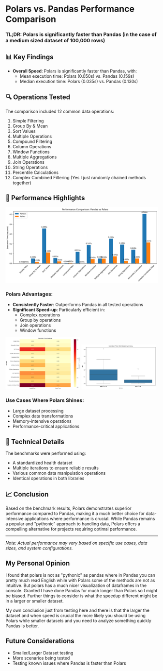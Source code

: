 # Polars vs. Pandas Performance Comparison

### TL;DR: Polars is significantly faster than Pandas (in the case of a medium sized dataset of 100,000 rows)

## 📊 Key Findings

- **Overall Speed**: Polars is significantly faster than Pandas, with:
  - Mean execution time: Polars (0.050s) vs. Pandas (0.159s)
  - Median execution time: Polars (0.035s) vs. Pandas (0.130s)

## 🔍 Operations Tested

The comparison included 12 common data operations:
1. Simple Filtering
2. Group By & Mean
3. Sort Values
4. Multiple Operations
5. Compound Filtering
6. Column Operations
7. Window Functions
8. Multiple Aggregations
9. Join Operations
10. String Operations
11. Percentile Calculations
12. Complex Combined Filtering (Yes I just randomly chained methods together)

## 💪 Performance Highlights

<img src="graphs/bar_comparison.png">

### Polars Advantages:
- **Consistently Faster**: Outperforms Pandas in all tested operations
- **Significant Speed-up**: Particularly efficient in:
  - Complex operations
  - Group by operations
  - Join operations
  - Window functions

<img src="graphs/heatmap.png" width=49%>
<img src="graphs/box_whisker.png" width=49%>

### Use Cases Where Polars Shines:
- Large dataset processing
- Complex data transformations
- Memory-intensive operations
- Performance-critical applications

## 🔧 Technical Details

The benchmarks were performed using:
- A standardized health dataset
- Multiple iterations to ensure reliable results
- Various common data manipulation operations
- Identical operations in both libraries

## 📈 Conclusion

Based on the benchmark results, Polars demonstrates superior performance compared to Pandas, making it a much better choice for data-intensive applications where performance is crucial. While Pandas remains a popular and "pythonic" approach to handling data, Polars offers a compelling alternative for projects requiring optimal performance.

---
*Note: Actual performance may vary based on specific use cases, data sizes, and system configurations.*

## My Personal Opinion
I found that polars is not as "pythonic" as pandas where in Pandas you can pretty much read English while with Polars some of the methods are not as intuitive. But polars has a much nicer visualization of dataframes in the console. Granted I have done Pandas for much longer than Polars so I might be biased. Further things to consider is what the speedup different might be in a larger or smaller dataset. 

My own conclusion just from testing here and there is that the larger the dataset and when speed is crucial the more likely you should be using Polars while smaller datasets and you need to analyze something quickly Pandas is better.

## Future Considerations
- Smaller/Larger Dataset testing
- More scenarios being tested
- Testing known issues where Pandas is faster than Polars

